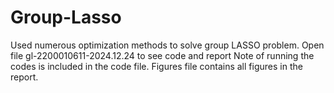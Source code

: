 # Group-Lasso
Used numerous optimization methods to solve group LASSO problem.
Open file gl-2200010611-2024.12.24 to see code and report
Note of running the codes is included in the code file. 
Figures file contains all figures in the report.
